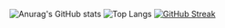 ![Anurag's GitHub stats](https://github-readme-stats.vercel.app/api?username=SeeMemes&show_icons=true&theme=gruvbox)
![Top Langs](https://github-readme-stats.vercel.app/api/top-langs/?username=SeeMemes&layout=compact&theme=gruvbox)
[![GitHub Streak](https://streak-stats.demolab.com/?user=SeeMemes&theme=dark)](https://git.io/streak-stats)
